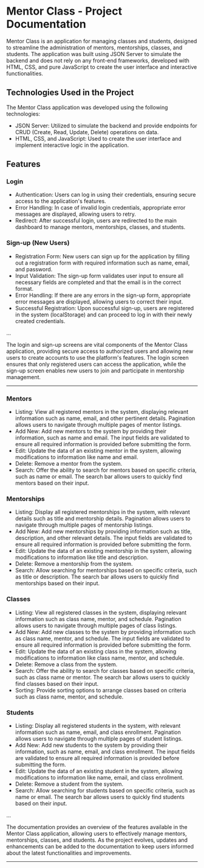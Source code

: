 # Mentor Class - Project Documentation

Mentor Class is an application for managing classes and students, designed to streamline the administration of mentors, mentorships, classes, and students. The application was built using JSON Server to simulate the backend and does not rely on any front-end frameworks, developed with HTML, CSS, and pure JavaScript to create the user interface and interactive functionalities.

## Technologies Used in the Project
The Mentor Class application was developed using the following technologies:

- JSON Server: Utilized to simulate the backend and provide endpoints for CRUD (Create, Read, Update, Delete) operations on data.
- HTML, CSS, and JavaScript: Used to create the user interface and implement interactive logic in the application.

## Features

### Login
- Authentication: Users can log in using their credentials, ensuring secure access to the application's features.
- Error Handling: In case of invalid login credentials, appropriate error messages are displayed, allowing users to retry.
- Redirect: After successful login, users are redirected to the main dashboard to manage mentors, mentorships, classes, and students.

### Sign-up (New Users)
- Registration Form: New users can sign up for the application by filling out a registration form with required information such as name, email, and password.
- Input Validation: The sign-up form validates user input to ensure all necessary fields are completed and that the email is in the correct format.
- Error Handling: If there are any errors in the sign-up form, appropriate error messages are displayed, allowing users to correct their input.
- Successful Registration: Upon successful sign-up, users are registered in the system (localStorage) and can proceed to log in with their newly created credentials.

...

The login and sign-up screens are vital components of the Mentor Class application, providing secure access to authorized users and allowing new users to create accounts to use the platform's features. The login screen ensures that only registered users can access the application, while the sign-up screen enables new users to join and participate in mentorship management.

---

### Mentors
- Listing: View all registered mentors in the system, displaying relevant information such as name, email, and other pertinent details. Pagination allows users to navigate through multiple pages of mentor listings.
- Add New: Add new mentors to the system by providing their information, such as name and email. The input fields are validated to ensure all required information is provided before submitting the form.
- Edit: Update the data of an existing mentor in the system, allowing modifications to information like name and email.
- Delete: Remove a mentor from the system.
- Search: Offer the ability to search for mentors based on specific criteria, such as name or email. The search bar allows users to quickly find mentors based on their input.

### Mentorships
- Listing: Display all registered mentorships in the system, with relevant details such as title and mentorship details. Pagination allows users to navigate through multiple pages of mentorship listings.
- Add New: Add new mentorships by providing information such as title, description, and other relevant details. The input fields are validated to ensure all required information is provided before submitting the form.
- Edit: Update the data of an existing mentorship in the system, allowing modifications to information like title and description.
- Delete: Remove a mentorship from the system.
- Search: Allow searching for mentorships based on specific criteria, such as title or description. The search bar allows users to quickly find mentorships based on their input.

### Classes
- Listing: View all registered classes in the system, displaying relevant information such as class name, mentor, and schedule. Pagination allows users to navigate through multiple pages of class listings.
- Add New: Add new classes to the system by providing information such as class name, mentor, and schedule. The input fields are validated to ensure all required information is provided before submitting the form.
- Edit: Update the data of an existing class in the system, allowing modifications to information like class name, mentor, and schedule.
- Delete: Remove a class from the system.
- Search: Offer the ability to search for classes based on specific criteria, such as class name or mentor. The search bar allows users to quickly find classes based on their input.
- Sorting: Provide sorting options to arrange classes based on criteria such as class name, mentor, and schedule.

### Students
- Listing: Display all registered students in the system, with relevant information such as name, email, and class enrollment. Pagination allows users to navigate through multiple pages of student listings.
- Add New: Add new students to the system by providing their information, such as name, email, and class enrollment. The input fields are validated to ensure all required information is provided before submitting the form.
- Edit: Update the data of an existing student in the system, allowing modifications to information like name, email, and class enrollment.
- Delete: Remove a student from the system.
- Search: Allow searching for students based on specific criteria, such as name or email. The search bar allows users to quickly find students based on their input.

...

The documentation provides an overview of the features available in the Mentor Class application, allowing users to effectively manage mentors, mentorships, classes, and students. As the project evolves, updates and enhancements can be added to the documentation to keep users informed about the latest functionalities and improvements.

---